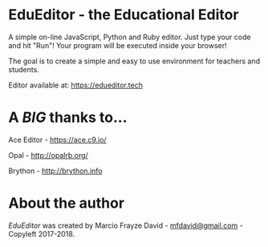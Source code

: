 # EduEditor - the Educational Editor

A simple on-line JavaScript, Python and Ruby editor. Just type your code and hit "Run"! Your program will be executed inside your browser!

The goal is to create a simple and easy to use environment for teachers and students.

Editor available at: https://edueditor.tech

# A _BIG_ thanks to...

Ace Editor - https://ace.c9.io/

Opal - http://opalrb.org/

Brython - http://brython.info

# About the author

*EduEditor* was created by Marcio Frayze David - mfdavid@gmail.com - Copyleft 2017-2018.
